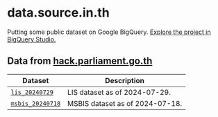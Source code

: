 # data.source.in.th

Putting some public dataset on Google BigQuery. [Explore the project in BigQuery Studio.](https://console.cloud.google.com/bigquery?project=sourceinth)

## Data from [hack.parliament.go.th](https://hack.parliament.go.th/)

| Dataset | Description |
| --- | --- |
| [`lis_20240729`](https://console.cloud.google.com/bigquery?project=sourceinth&ws=!1m4!1m3!3m2!1ssourceinth!2slis_20240729) | LIS dataset as of 2024-07-29. |
| [`msbis_20240718`](https://console.cloud.google.com/bigquery?project=sourceinth&ws=!1m4!1m3!3m2!1ssourceinth!2smsbis_20240718) | MSBIS dataset as of 2024-07-18. |
